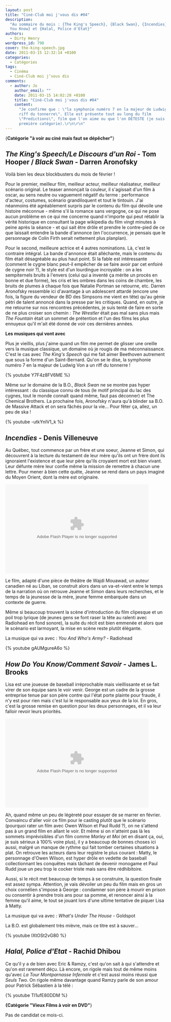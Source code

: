 ```yaml
---
layout: post
title: "Ciné-Club moi j'vous dis #04"
description:
  "Au sommaire du mois : {The King's Speech}, {Black Swan}, {Incendies}, {How Do
  You Know} et {Halal, Police d'Etat}"
authors:
  - Dirty Henry
wordpress_id: 798
cover: the-king-speech.jpg
date: 2011-03-15 12:32:14 +0100
categories:
  - Catégories
tags:
  - Cinéma
  - Ciné-Club moi j’vous dis
comments:
  - author: Jo
    author_email: ""
    date: 2011-03-15 14:02:28 +0100
    title: "Ciné-Club moi j'vous dis #04"
    content:
      "Je confirme que : \"la symphonie numéro 7 en la majeur de Ludwig Von a un
      riff du tonnerre\". Elle est présente tout au long du film
      \"Predictions\", film que l'on aime ou que l'on DETESTE (je suis dans la
      première catégorie).\r\n\r\n"
---
```


{**Catégorie "à voir au ciné mais faut se dépêcher"**}

## _The King's Speech/Le Discours d'un Roi_ - Tom Hooper / _Black Swan_ - Darren Aronofsky</h2>

Voilà bien les deux blockbusters du mois de février !

Pour le premier, meilleur film, meilleur acteur, meilleur réalisateur, meilleur
scénario original. Le teaser annonçait la couleur, il s'agissait d'un film à
oscar, au sens neutre ou vaguement négatif du terme : performance d'acteur,
costumes, scénario grandiloquent et tout le tintouin. J'ai néanmoins été
agréablement surpris par le contenu du film qui dévoile une histoire méconnue -
même s'il la romance sans vergogne, ce qui ne pose aucun problème en ce qui me
concerne quand n'importe qui peut rétablir la vérité historique en consultant la
page wikipedia du film vingt minutes à peine après la séance - et qui sait être
drôle et prendre le contre-pied de ce que laissait entendre la bande d'annonce
(en l'occurrence, je pensais que le personnage de Colin Firth serait nettement
plus planplan).

Pour le second, meilleure actrice et 4 autres nominations. Là, c'est le
contraire intégral. La bande d'annonce était alléchante, mais le contenu du film
était désagréable au plus haut point. Si la fable est intéressante (comment le
cygne blanc peut-il empêcher de se faire avoir par cet enfoiré de cygne noir ?),
le style est d'un lourdingue incroyable : on a les sempiternels bruits à
l'envers (celui qui a inventé ça mérite un procès en bonne et due forme), les
cris et les ombres dans les coins de chambre, les bruits de plumes à chaque fois
que Natalie Portman se retourne, etc. Darren Aronofsky ressemble ici d'avantage
à un adolescent attardé (encore une fois, la figure du vendeur de BD des
Simpsons me vient en tête) qu'au génie pétri de talent annoncé dans la presse
par les critiques. Quand, en outre, je me retourne sur nos rencontres
précédentes, je suis tenté de faire en sorte de ne plus croiser son chemin :
_The Wrestler_ était pas mal sans plus mais _The Fountain_ était un sommet de
prétention et l'un des films les plus ennuyeux qu'il m'ait été donné de voir ces
dernières années.

**Les musiques qui vont avec**

Plus je vieillis, plus j'aime quand un film me permet de glisser une oreille
vers la musique classique, un domaine où je rougis de ma méconnaissance. C'est
le cas avec _The King's Speech_ qui me fait aimer Beethoven autrement que sous
la forme d'un Saint-Bernard. Qu'on se le dise, la symphonie numéro 7 en la
majeur de Ludwig Von a un riff du tonnerre !

{% youtube Y7F4z8FV6ME %}

Même sur le domaine de la B.O., _Black Swan_ ne se montre pas hyper intéressant
: du classique connu de tous (le motif principal du lac des cygnes, tout le
monde connaît quand même, faut pas déconner) et The Chemical Brothers. La
prochaine fois, Aronofsky n'aura qu'à blinder sa B.O. de Massive Attack et on
sera fâchés pour la vie… Pour fêter ça, allez, un peu de ska !

{% youtube -utkYnIV1_k %}

## _Incendies_ - Denis Villeneuve

Au Québec, tout commence par un frère et une soeur, Jeanne et Simon, qui
découvrent à la lecture du testament de leur mère qu'ils ont un frère dont ils
ignoraient l'existence et que leur père qu'ils croyaient mort est bien vivant.
Leur défunte mère leur confie même la mission de remettre à chacun une lettre.
Pour mener à bien cette quête, Jeanne se rend dans un pays imaginé du Moyen
Orient, dont la mère est originaire.

<div id="allocine_blog" style="width:450px; height:280px"><object height="280px" width="100%"><param name="movie" value="http://www.allocine.fr/blogvision/19183990"></param><param name="allowFullScreen" value="true"></param><param name="allowScriptAccess" value="always"></param><embed src="http://www.allocine.fr/blogvision/19183990" type="application/x-shockwave-flash" width="100%" height="100%" allowFullScreen="true" allowScriptAccess="always"></embed></object></div>

Le film, adapté d'une pièce de théâtre de Wajdi Mouawad, un auteur canadien né
au Liban, se construit alors dans un va-et-vient entre le temps de la narration
où on retrouve Jeanne et Simon dans leurs recherches, et le temps de la jeunesse
de la mère, jeune femme embarquée dans un contexte de guerre.

Même si beaucoup trouvent la scène d'introduction du film clipesque et un poil
trop lyrique (de jeunes gens se font raser la tête au ralenti avec Radiohead en
fond sonore), la suite du récit est bien emmenée et alors que le scénario est
larmoyant, la mise en scène reste plutôt élégante.

La musique qui va avec : _You And Who's Army?_ - Radiohead

{% youtube gAUMgureA6o %}

## _How Do You Know/Comment Savoir_ - James L. Brooks

Lisa est une joueuse de baseball irréprochable mais vieillissante et se fait
virer de son équipe sans le voir venir. George est un cadre de la grosse
entreprise tenue par son père contre qui l'état porte plainte pour fraude, il
n'y est pour rien mais c'est lui le responsable aux yeux de la loi. En gros,
c'est la grosse remise en question pour les deux personnages, et il va leur
falloir revoir leurs priorités.

<div id="allocine_blog" style="width:450px; height:280px"><object height="280px" width="100%"><param name="movie" value="http://www.allocine.fr/blogvision/19176771"></param><param name="allowFullScreen" value="true"></param><param name="allowScriptAccess" value="always"></param><embed src="http://www.allocine.fr/blogvision/19176771" type="application/x-shockwave-flash" width="100%" height="100%" allowFullScreen="true" allowScriptAccess="always"></embed></object></div>

Ah, quand même un peu de légèreté pour essayer de se marrer en février.
Convaincu d'aller voir ce film pour le casting plutôt que le scénario (pourquoi
rater un film avec Owen Wilson et Paul Rudd ?), on ne s'attend pas à un grand
film en allant le voir. Et même si on n'atteint pas là les sommets imprévisibles
d'un film comme _Marley et Moi_ (et en disant ça, oui, je suis sérieux à 100%
voire plus), il y a beaucoup de bonnes choses ici aussi, malgré un manque de
rythme qui fait tomber certaines situations à plat. On retrouve les acteurs dans
leur registre le plus courant : Matty, le personnage d'Owen Wilson, est hyper
drôle en vedette de baseball collectionnant les conquêtes mais tâchant de
devenir monogame et Paul Rudd joue un peu trop le cocker triste mais sans être
rédhibitoire.

Aussi, si le récit met beaucoup de temps à se construire, la question finale est
assez sympa. Attention, je vais dévoiler un peu du film mais en gros un choix
cornélien s'impose à George : condamner son père à mourir en prison ou consentir
à prendre trois ans pour sa pomme, et renoncer ainsi à la femme qu'il aime, le
tout se jouant lors d'une ultime tentative de piquer Lisa à Matty.

La musique qui va avec : _What's Under The House_ - Goldspot

La B.O. est globalement très mièvre, mais ce titre est à sauver…

{% youtube IXtOSt2vG80 %}

## _Halal, Police d'Etat_ - Rachid Dhibou

Ce qu'il y a de bien avec Eric & Ramzy, c'est qu'on sait à qui s'attendre et
qu'on est rarement déçu. Là encore, on rigole mais tout de même moins qu'avec
_La Tour Montparnasse Infernale_ et c'est aussi moins réussi que _Seuls Two_. On
rigole même davantage quand Ramzy parle de son amour pour Patrick Sébastien à la
télé :

{% youtube Tl1ufE80DDM %}

**{Catégorie "Vieux Films à voir en DVD"**}

Pas de candidat ce mois-ci.

